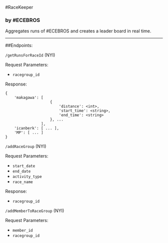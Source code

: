 #RaceKeeper
### by #ECEBROS
Aggregates runs of #ECEBROS and creates a leader board in real time.

---
##Endpoints:

`/getRunsForRaceId` (NYI)

Request Parameters:
* `racegroup_id`

Response:
```
{
    'makagawa': [
                    {
                        'distance': <int>,
                        'start_time': <string>,
                        'end_time': <string>
                    }, ...
                ],
    'icanberk': [ ... ], 
    'MP': [ ... ]
}
```


`/addRaceGroup` (NYI)

Request Parameters:
* `start_date`
* `end_date`
* `activity_type`
* `race_name`

Response:
* `racegroup_id`

`/addMemberToRaceGroup` (NYI)

Request Parameters:
* `member_id`
* `racegroup_id`
